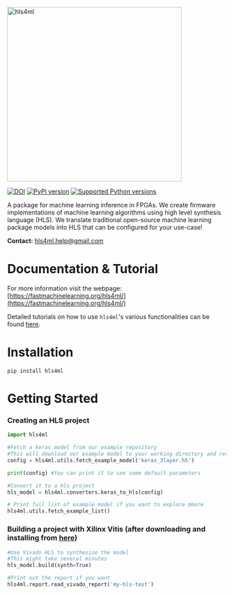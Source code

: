 <p float="left">
   <img src="https://hls-fpga-machine-learning.github.io/hls4ml/img/logo.jpg" alt="hls4ml" width="400"/>
</p>

[![DOI](https://zenodo.org/badge/108329371.svg)](https://zenodo.org/badge/latestdoi/108329371)
[![PyPI version](https://badge.fury.io/py/hls4ml.svg)](https://badge.fury.io/py/hls4ml)
[![Supported Python versions](https://img.shields.io/pypi/pyversions/hls4ml.svg)](https://pypi.org/project/hls4ml/)

A package for machine learning inference in FPGAs. We create firmware implementations of machine learning algorithms using high level synthesis language (HLS). We translate traditional open-source machine learning package models into HLS that can be configured for your use-case!

**Contact:** hls4ml.help@gmail.com

# Documentation & Tutorial

For more information visit the webpage: [https://fastmachinelearning.org/hls4ml/](https://fastmachinelearning.org/hls4ml/)

Detailed tutorials on how to use `hls4ml`'s various functionalities can be found [here](https://github.com/thesps/hls4ml-tutorial).

# Installation
```
pip install hls4ml
```

# Getting Started
### Creating an HLS project
```Python
import hls4ml

#Fetch a keras model from our example repository
#This will download our example model to your working directory and return an example configuration file
config = hls4ml.utils.fetch_example_model('keras_3layer.h5')

print(config) #You can print it to see some default parameters

#Convert it to a hls project
hls_model = hls4ml.converters.keras_to_hls(config)

# Print full list of example model if you want to explore mmore
hls4ml.utils.fetch_example_list()
```

### Building a project with Xilinx Vitis (after downloading and installing from [here](https://www.xilinx.com/support/download/index.html/content/xilinx/en/downloadNav/vitis.html))

```Python
#Use Vivado HLS to synthesize the model
#This might take several minutes
hls_model.build(synth=True)

#Print out the report if you want
hls4ml.report.read_vivado_report('my-hls-test')
```

